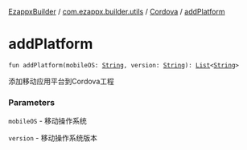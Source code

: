 [EzappxBuilder](../../index.md) / [com.ezappx.builder.utils](../index.md) / [Cordova](index.md) / [addPlatform](./add-platform.md)

# addPlatform

`fun addPlatform(mobileOS: `[`String`](https://kotlinlang.org/api/latest/jvm/stdlib/kotlin/-string/index.html)`, version: `[`String`](https://kotlinlang.org/api/latest/jvm/stdlib/kotlin/-string/index.html)`): `[`List`](https://kotlinlang.org/api/latest/jvm/stdlib/kotlin.collections/-list/index.html)`<`[`String`](https://kotlinlang.org/api/latest/jvm/stdlib/kotlin/-string/index.html)`>`

添加移动应用平台到Cordova工程

### Parameters

`mobileOS` - 移动操作系统

`version` - 移动操作系统版本